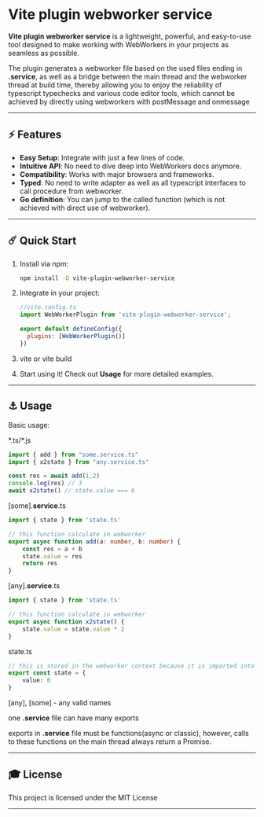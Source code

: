 # Vite plugin webworker service

**Vite plugin webworker service** is a lightweight, powerful, and easy-to-use tool designed to make working with WebWorkers in your projects as seamless as possible.

The plugin generates a webworker file based on the used files ending in **.service**, as well as a bridge between the main thread and the webworker thread at build time, thereby allowing you to enjoy the reliability of typescript typechecks and various code editor tools, which cannot be achieved by directly using webworkers with postMessage and onmessage

---

## :zap: Features

- **Easy Setup**: Integrate with just a few lines of code.
- **Intuitive API**: No need to dive deep into WebWorkers docs anymore.
- **Compatibility**: Works with major browsers and frameworks.
- **Typed**: No need to write adapter as well as all typescript interfaces to call procedure from webworker.
- **Go definition**: You can jump to the called function (which is not achieved with direct use of webworker).

---

## :comet: Quick Start

1. Install via npm:

   ```sh
   npm install -D vite-plugin-webworker-service
   ```

2. Integrate in your project:

   ```javascript
   //vite.config.ts
   import WebWorkerPlugin from 'vite-plugin-webworker-service';
   
   export default defineConfig({
     plugins: [WebWorkerPlugin()]
   })
   ```
3. vite or vite build

4. Start using it! Check out **Usage** for more detailed examples.

---

## :anchor: Usage

Basic usage:

\*.ts/\*.js
```typescript
import { add } from "some.service.ts"
import { x2state } from "any.service.ts"

const res = await add(1,2)
console.log(res) // 3
await x2state() // state.value === 6
```

[some].**service**.ts
```typescript
import { state } from 'state.ts'

// this function calculate in webworker
export async function add(a: number, b: number) {
    const res = a + b
    state.value = res
    return res
}
```

[any].**service**.ts
```typescript
import { state } from 'state.ts'

// this function calculate in webworker
export async function x2state() {
    state.value = state.value * 2
}
```

state.ts
```typescript
// this is stored in the webworker context because it is imported into .service 
export const state = {
    value: 0
}
```
[any], [some] - any valid names

one **.service** file  can have many exports

exports in **.service** file must be functions(async or classic), 
however, calls to these functions on the main thread always return a Promise.

---

## :mortar_board: License

This project is licensed under the MIT License

---
